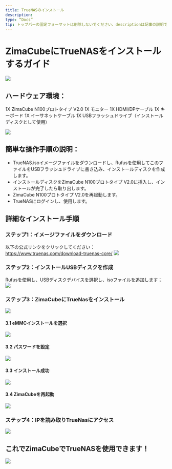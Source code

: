 ```yaml
---
title: TrueNASのインストール
description:
type: “Docs”
tip: トップバーの固定フォーマットは削除しないでください、descriptionは記事の説明です。記入しない場合、内容の最初の段落が切り取られます
---
```

# ZimaCubeにTrueNASをインストールするガイド
![](https://manage.icewhale.io/api/static/docs/1727244342954_image.png)
## ハードウェア環境：
1X ZimaCube N100プロトタイプ V2.0
1X モニター
1X HDMI/DPケーブル
1X キーボード
1X イーサネットケーブル
1X USBフラッシュドライブ（インストールディスクとして使用）

![](https://manage.icewhale.io/api/static/docs/1727244553488_image.png)

## 簡単な操作手順の説明：
  - TrueNAS.isoイメージファイルをダウンロードし、Rufusを使用してこのファイルをUSBフラッシュドライブに書き込み、インストールディスクを作成します。
  - インストールディスクをZimaCube N100プロトタイプ V2.0に挿入し、インストールが完了したら取り出します。
  - ZimaCube N100プロトタイプ V2.0を再起動します。
  - TrueNASにログインし、使用します。
## 詳細なインストール手順
### ステップ1：イメージファイルをダウンロード
  以下の公式リンクをクリックしてください：
  https://www.truenas.com/download-truenas-core/
  ![](https://manage.icewhale.io/api/static/docs/1727244630367_image.png)
### ステップ2：インストールUSBディスクを作成
  Rufusを使用し、USBディスクデバイスを選択し、isoファイルを追加します；
  ![](https://manage.icewhale.io/api/static/docs/1727244652725_image.png)
### ステップ3：ZimaCubeにTrueNasをインストール
![](https://manage.icewhale.io/api/static/docs/1727244670117_image.png)
#### 3.1 eMMCインストールを選択
![](https://manage.icewhale.io/api/static/docs/1727244696012_image.png)
#### 3.2 パスワードを設定
![](https://manage.icewhale.io/api/static/docs/1727244712012_image.png)
#### 3.3 インストール成功
![](https://manage.icewhale.io/api/static/docs/1727244726567_image.png)
#### 3.4 ZimaCubeを再起動
![](https://manage.icewhale.io/api/static/docs/1727244747055_image.png)
### ステップ4：IPを読み取りTrueNasにアクセス 
![](https://manage.icewhale.io/api/static/docs/1727244760285_image.png)
## これでZimaCubeでTrueNASを使用できます！
![](https://manage.icewhale.io/api/static/docs/1727244829586_image.png)